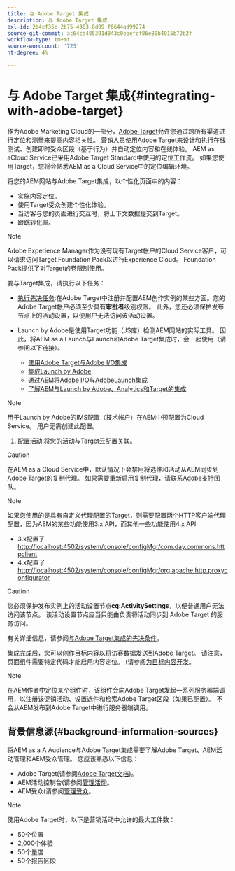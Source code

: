 ```yaml
---
title: 与 Adobe Target 集成
description: 与 Adobe Target 集成
exl-id: 2b4cf35e-2b75-4303-8d09-f6644ad99274
source-git-commit: ac64ca485391d843c0ebefcf86e80b4015b72b2f
workflow-type: tm+mt
source-wordcount: '723'
ht-degree: 4%

---
```


# 与 Adobe Target 集成{#integrating-with-adobe-target}

作为Adobe Marketing Cloud的一部分，[Adobe Target](http://www.adobe.com/solutions/testing-targeting/testandtarget.html)允许您通过跨所有渠道进行定位和测量来提高内容相关性。 营销人员使用Adobe Target来设计和执行在线测试、创建即时受众区段（基于行为）并自动定位内容和在线体验。 AEM as aCloud Service已采用Adobe Target Standard中使用的定位工作流。 如果您使用Target，您将会熟悉AEM as a Cloud Service中的定位编辑环境。

将您的AEM网站与Adobe Target集成，以个性化页面中的内容：

* 实施内容定位。
* 使用Target受众创建个性化体验。
* 当访客与您的页面进行交互时，将上下文数据提交到Target。
* 跟踪转化率。

>[!NOTE]
>
>Adobe Experience Manager作为没有现有Target帐户的Cloud Service客户，可以请求访问Target Foundation Pack以进行Experience Cloud。  Foundation Pack提供了对Target的卷限制使用。


要与Target集成，请执行以下任务：

* [执行先决任务](https://experienceleague.adobe.com/docs/experience-manager-65/administering/integration/target-requirements.html):在Adobe Target中注册并配置AEM创作实例的某些方面。您的Adobe Target帐户必须至少具有&#x200B;**审批者**&#x200B;级别权限。 此外，您还必须保护发布节点上的活动设置，以便用户无法访问该活动设置。

* Launch by Adobe是使用Target功能（JS库）检测AEM网站的实际工具。 因此，将AEM as a Launch与Launch和Adobe Target集成时，会一起使用（请参阅以下链接）。

   * [使用Adobe Target与Adobe I/O集成](https://experienceleague.adobe.com/docs/experience-manager-65/administering/integration/integration-ims-adobe-io.html)
   * [集成Launch by Adobe](https://experienceleague.adobe.com/docs/experience-manager-learn/sites/integrations/adobe-launch-integration-tutorial-understand.html)
   * [通过AEM将Adobe I/O与AdobeLaunch集成](https://helpx.adobe.com/experience-manager/using/aem_launch_adobeio_integration.html)
   * [了解AEM与Launch by Adobe、Analytics和Target的集成](https://helpx.adobe.com/experience-manager/kt/integration/using/aem-launch-integration-tutorial-understand.html)

>[!NOTE]
>
>用于Launch by Adobe的IMS配置（技术帐户）在AEM中预配置为Cloud Service。 用户无需创建此配置。

1. [配置活动](https://experienceleague.adobe.com/docs/experience-manager-65/authoring/personalization/activitylib.html):将您的活动与Target云配置关联。

>[!CAUTION]
>
>在AEM as a Cloud Service中，默认情况下会禁用将选件和活动从AEM同步到Adobe Target的复制代理。 如果需要重新启用复制代理，请联系[Adobe支持](https://helpx.adobe.com/contact/enterprise-support.ec.html#experience-manager)团队。

>[!NOTE]
>
>如果您使用的是具有自定义代理配置的Target，则需要配置两个HTTP客户端代理配置，因为AEM的某些功能使用3.x API，而其他一些功能使用4.x API:
>
>* 3.x配置了[http://localhost:4502/system/console/configMgr/com.day.commons.httpclient](http://localhost:4502/system/console/configMgr/com.day.commons.httpclient)
>* 4.x配置了[http://localhost:4502/system/console/configMgr/org.apache.http.proxyconfigurator](http://localhost:4502/system/console/configMgr/org.apache.http.proxyconfigurator)

>



>[!CAUTION]
>
>您必须保护发布实例上的活动设置节点&#x200B;**cq:ActivitySettings**，以便普通用户无法访问该节点。 该活动设置节点应当只能由负责将活动同步到 Adobe Target 的服务访问。
>
>有关详细信息，请参阅[与Adobe Target集成的先决条件](https://experienceleague.adobe.com/docs/experience-manager-65/administering/integration/target-requirements.html#securing-the-activity-settings-node)。

集成完成后，您可以[创作目标内容](https://experienceleague.adobe.com/docs/experience-manager-65/authoring/personalization/content-targeting-touch.html)以将访客数据发送到Adobe Target。 请注意，页面组件需要特定代码才能启用内容定位。 (请参阅[为目标内容开发](https://experienceleague.adobe.com/docs/experience-manager-65/developing/personlization/target.html)。

>[!NOTE]
>
>在AEM作者中定位某个组件时，该组件会向Adobe Target发起一系列服务器端调用，以注册该促销活动、设置选件和检索Adobe Target区段（如果已配置）。 不会从AEM发布到Adobe Target中进行服务器端调用。

## 背景信息源{#background-information-sources}

将AEM as a A Audience与Adobe Target集成需要了解Adobe Target、AEM活动管理和AEM受众管理。 您应该熟悉以下信息：

* Adobe Target(请参阅[Adobe Target文档](https://experienceleague.adobe.com/docs/target/using/target-home.html))。
* AEM活动控制台(请参阅[管理活动](https://experienceleague.adobe.com/docs/experience-manager-65/authoring/personalization/activitylib.html)。
* AEM受众(请参阅[管理受众](https://experienceleague.adobe.com/docs/experience-manager-65/authoring/personalization/managing-audiences.html)。

>[!NOTE]
>
>使用Adobe Target时，以下是营销活动中允许的最大工件数：
>
>* 50个位置
>* 2,000个体验
>* 50个量度
>* 50个报告区段

>


